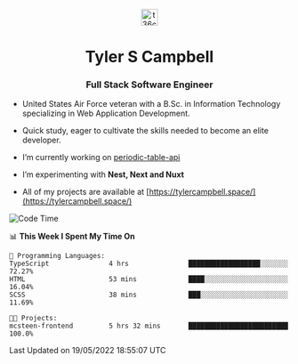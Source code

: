 <p align="center">
<a href="https://www.linkedin.com/in/t36campbell" target="blank"><img align="center" src="https://ik.imagekit.io/t36campbell/Portfolio/linkedin.png.original_m8bbGgPh6.png" alt="t36campbell" height="30" width="30" /></a>
</p>
<h1 align="center">Tyler S Campbell</h1>
<h3 align="center">Full Stack Software Engineer</h3>

* United States Air Force veteran with a B.Sc. in Information Technology specializing in Web Application Development. 

* Quick study, eager to cultivate the skills needed to become an elite developer.

* I’m currently working on [periodic-table-api](https://github.com/t36campbell/periodic-table-api)

* I’m experimenting with **Nest, Next and Nuxt**

* All of my projects are available at [https://tylercampbell.space/](https://tylercampbell.space/)

<!--START_SECTION:waka-->
![Code Time](http://img.shields.io/badge/Code%20Time-1%2C632%20hrs%2011%20mins-blue)

📊 **This Week I Spent My Time On** 

```text
💬 Programming Languages: 
TypeScript               4 hrs               ██████████████████░░░░░░░   72.27% 
HTML                     53 mins             ████░░░░░░░░░░░░░░░░░░░░░   16.04% 
SCSS                     38 mins             ███░░░░░░░░░░░░░░░░░░░░░░   11.69%

🐱‍💻 Projects: 
mcsteen-frontend         5 hrs 32 mins       █████████████████████████   100.0%

```


 Last Updated on 19/05/2022 18:55:07 UTC
<!--END_SECTION:waka-->
